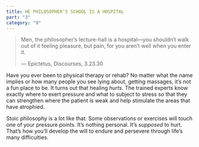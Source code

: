 ```yaml
---
title: HE PHILOSOPHER’S SCHOOL IS A HOSPITAL
part: "3"
category: "9"
---
```


> Men, the philosopher’s lecture-hall is a hospital—you shouldn’t walk out of it feeling pleasure, but pain, for you aren’t well when you enter it.
>
> — Epictetus, Discourses, 3.23.30

Have you ever been to physical therapy or rehab? No matter what the name implies or how many people you see lying about, getting massages, it’s not a fun place to be. It turns out that healing _hurts_. The trained experts know exactly where to exert pressure and what to subject to stress so that they can strengthen where the patient is weak and help stimulate the areas that have atrophied.

Stoic philosophy is a lot like that. Some observations or exercises will touch one of your pressure points. It’s nothing personal. It’s _supposed_ to hurt. That’s how you’ll develop the will to endure and persevere through life’s many difficulties.
